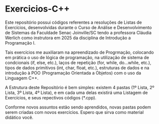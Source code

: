 # Exercicios-C++
Este repositório possui códigos referentes a resoluções de Listas de Exercícios, desenvolvidas durante o Curso de Análise e Desenvolvimento de Sistemas da Faculdade Senac Joinville/SC tendo a professora Cláudia Werlich como instrutora em 2025 da disciplina de Introdução a Programação I. 

Tais exercícios me auxiliaram na apreendizado de Progrmação, colocando em prática o uso de lógica de programação, na utilização de sistema de condcionais (if, else, etc.), laços de repetição (for, while, do...while, etc.), tipos de dados primitivos (int, char, float, etc.), estruturas de dados e na introdução à POO (Programação Orientada a Objetos) com o uso da Linguagem C++.

A Estrutura deste Repositório é bem simples: existem 4 pastas (1º Lista, 2º Lista, 3º Lista, 4º Lista), e em cada uma delas existirá uma Listagem de Exercícios, e seus repectivos códigos (*.cpp).

Conforme novos assuntos estão sendo aprendidos, novas pastas podem serem criadas com novos exercícios. Espero que sirva como material didático você.
